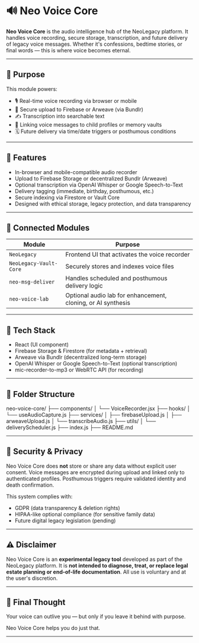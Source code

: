 # 🔊 Neo Voice Core

**Neo Voice Core** is the audio intelligence hub of the NeoLegacy platform. It handles voice recording, secure storage, transcription, and future delivery of legacy voice messages. Whether it's confessions, bedtime stories, or final words — this is where voice becomes eternal.

---

## 🎯 Purpose

This module powers:
- 🎙 Real-time voice recording via browser or mobile
- 🔐 Secure upload to Firebase or Arweave (via Bundlr)
- ✍️ Transcription into searchable text
- 🧒 Linking voice messages to child profiles or memory vaults
- 🗓 Future delivery via time/date triggers or posthumous conditions

---

## 🎤 Features

- In-browser and mobile-compatible audio recorder
- Upload to Firebase Storage or decentralized Bundlr (Arweave)
- Optional transcription via OpenAI Whisper or Google Speech-to-Text
- Delivery tagging (immediate, birthday, posthumous, etc.)
- Secure indexing via Firestore or Vault Core
- Designed with ethical storage, legacy protection, and data transparency

---

## 🧩 Connected Modules

| Module | Purpose |
|--------|---------|
| `NeoLegacy` | Frontend UI that activates the voice recorder |
| `NeoLegacy-Vault-Core` | Securely stores and indexes voice files |
| `neo-msg-deliver` | Handles scheduled and posthumous delivery logic |
| `neo-voice-lab` | Optional audio lab for enhancement, cloning, or AI synthesis |

---

## 🧪 Tech Stack

- React (UI component)
- Firebase Storage & Firestore (for metadata + retrieval)
- Arweave via Bundlr (decentralized long-term storage)
- OpenAI Whisper or Google Speech-to-Text (optional transcription)
- mic-recorder-to-mp3 or WebRTC API (for recording)

---

## 📂 Folder Structure

neo-voice-core/
├── components/
│ └── VoiceRecorder.jsx
├── hooks/
│ └── useAudioCapture.js
├── services/
│ ├── firebaseUpload.js
│ ├── arweaveUpload.js
│ └── transcribeAudio.js
├── utils/
│ └── deliveryScheduler.js
├── index.js
├── README.md

---

## 🔐 Security & Privacy

Neo Voice Core does **not** store or share any data without explicit user consent. Voice messages are encrypted during upload and linked only to authenticated profiles. Posthumous triggers require validated identity and death confirmation.

This system complies with:
- GDPR (data transparency & deletion rights)
- HIPAA-like optional compliance (for sensitive family data)
- Future digital legacy legislation (pending)

---

## ⚠️ Disclaimer

Neo Voice Core is an **experimental legacy tool** developed as part of the NeoLegacy platform. It is **not intended to diagnose, treat, or replace legal estate planning or end-of-life documentation**. All use is voluntary and at the user's discretion.

---

## 🧠 Final Thought

Your voice can outlive you — but only if you leave it behind with purpose.

Neo Voice Core helps you do just that.

---
